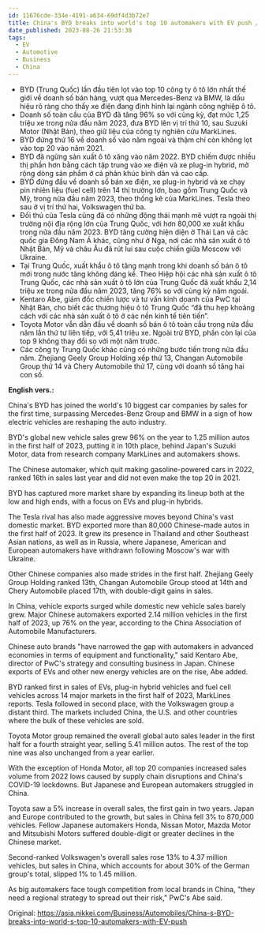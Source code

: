 ```yaml
---
id: 11676cde-334e-4191-a634-69df4d3b72e7
title: China's BYD breaks into world's top 10 automakers with EV push / BYD lọt vào top 10 nhà sản xuất ô tô nhờ cú hích xe điện
date_published: 2023-08-26 21:53:38
tags:
  - EV
  - Automotive
  - Business
  - China
---
```


- BYD (Trung Quốc) lần đầu tiên lọt vào top 10 công ty ô tô lớn nhất thế giới về doanh số bán hàng, vượt qua Mercedes-Benz và BMW, là dấu hiệu rõ ràng cho thấy xe điện đang định hình lại ngành công nghiệp ô tô.
- Doanh số toàn cầu của BYD đã tăng 96% so với cùng kỳ, đạt mức 1,25 triệu xe trong nửa đầu năm 2023, đưa BYD lên vị trí thứ 10, sau Suzuki Motor (Nhật Bản), theo giữ liệu của công ty nghiên cứu MarkLines.
- BYD đứng thứ 16 về doanh số vào năm ngoái và thậm chí còn không lọt vào top 20 vào năm 2021.
- BYD đã ngừng sản xuất ô tô xăng vào năm 2022. BYD chiếm được nhiều thị phần hơn bằng cách tập trung vào xe điện và xe plug-in hybrid, mở rộng dòng sản phẩm ở cả phân khúc bình dân và cao cấp.
- BYD đứng đầu về doanh số bán xe điện, xe plug-in hybrid và xe chạy pin nhiên liệu (fuel cell) trên 14 thị trường lớn, bao gồm Trung Quốc và Mỹ, trong nửa đầu năm 2023, theo thống kê của MarkLines. Tesla theo sau ở vị trí thứ hai, Volkswagen thứ ba.
- Đối thủ của Tesla cũng đã có những động thái mạnh mẽ vượt ra ngoài thị trường nội địa rộng lớn của Trung Quốc, với hơn 80,000 xe xuất khẩu trong nửa đầu năm 2023. BYD tăng cường hiện diện ở Thái Lan và các quốc gia Đông Nam Á khác, cũng như ở Nga, nơi các nhà sản xuất ô tô Nhật Bản, Mỹ và châu Âu đã rút lui sau cuộc chiến giữa Moscow với Ukraine.
- Tại Trung Quốc, xuất khẩu ô tô tăng mạnh trong khi doanh số bán ô tô mới trong nước tăng không đáng kể. Theo Hiệp hội các nhà sản xuất ô tô Trung Quốc, các nhà sản xuất ô tô lớn của Trung Quốc đã xuất khẩu 2,14 triệu xe trong nửa đầu năm 2023, tăng 76% so với cùng kỳ năm ngoái.
- Kentaro Abe, giám đốc chiến lược và tư vấn kinh doanh của PwC tại Nhật Bản, cho biết các thương hiệu ô tô Trung Quốc “đã thu hẹp khoảng cách với các nhà sản xuất ô tô ở các nền kinh tế tiên tiến”.
- Toyota Motor vẫn dẫn đầu về doanh số bán ô tô toàn cầu trong nửa đầu năm lần thứ tư liên tiếp, với 5,41 triệu xe. Ngoài trừ BYD, phần còn lại của top 9 không thay đổi so với một năm trước.
- Các công ty Trung Quốc khác cũng có những bước tiến trong nửa đầu năm. Zhejiang Geely Group Holding xếp thứ 13, Changan Automobile Group thứ 14 và Chery Automobile thứ 17, cùng với doanh số tăng hai con số.

**English vers.:**

China's BYD has joined the world's 10 biggest car companies by sales for the first time, surpassing Mercedes-Benz Group and BMW in a sign of how electric vehicles are reshaping the auto industry.

BYD's global new vehicle sales grew 96% on the year to 1.25 million autos in the first half of 2023, putting it in 10th place, behind Japan's Suzuki Motor, data from research company MarkLines and automakers shows.

The Chinese automaker, which quit making gasoline-powered cars in 2022, ranked 16th in sales last year and did not even make the top 20 in 2021.

BYD has captured more market share by expanding its lineup both at the low and high ends, with a focus on EVs and plug-in hybrids.

The Tesla rival has also made aggressive moves beyond China's vast domestic market. BYD exported more than 80,000 Chinese-made autos in the first half of 2023\. It grew its presence in Thailand and other Southeast Asian nations, as well as in Russia, where Japanese, American and European automakers have withdrawn following Moscow's war with Ukraine.

Other Chinese companies also made strides in the first half. Zhejiang Geely Group Holding ranked 13th, Changan Automobile Group stood at 14th and Chery Automobile placed 17th, with double-digit gains in sales.

In China, vehicle exports surged while domestic new vehicle sales barely grew. Major Chinese automakers exported 2.14 million vehicles in the first half of 2023, up 76% on the year, according to the China Association of Automobile Manufacturers.

Chinese auto brands "have narrowed the gap with automakers in advanced economies in terms of equipment and functionality," said Kentaro Abe, director of PwC's strategy and consulting business in Japan. Chinese exports of EVs and other new energy vehicles are on the rise, Abe added.

BYD ranked first in sales of EVs, plug-in hybrid vehicles and fuel cell vehicles across 14 major markets in the first half of 2023, MarkLines reports. Tesla followed in second place, with the Volkswagen group a distant third. The markets included China, the U.S. and other countries where the bulk of these vehicles are sold.

Toyota Motor group remained the overall global auto sales leader in the first half for a fourth straight year, selling 5.41 million autos. The rest of the top nine was also unchanged from a year earlier.

With the exception of Honda Motor, all top 20 companies increased sales volume from 2022 lows caused by supply chain disruptions and China's COVID-19 lockdowns. But Japanese and European automakers struggled in China.

Toyota saw a 5% increase in overall sales, the first gain in two years. Japan and Europe contributed to the growth, but sales in China fell 3% to 870,000 vehicles. Fellow Japanese automakers Honda, Nissan Motor, Mazda Motor and Mitsubishi Motors suffered double-digit or greater declines in the Chinese market.

Second-ranked Volkswagen's overall sales rose 13% to 4.37 million vehicles, but sales in China, which accounts for about 30% of the German group's total, slipped 1% to 1.45 million.

As big automakers face tough competition from local brands in China, "they need a regional strategy to spread out their risk," PwC's Abe said.

Original: https://asia.nikkei.com/Business/Automobiles/China-s-BYD-breaks-into-world-s-top-10-automakers-with-EV-push